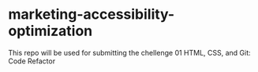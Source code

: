 # marketing-accessibility-optimization
This repo will be used for submitting the chellenge 01 HTML, CSS, and Git: Code Refactor
